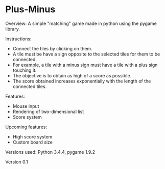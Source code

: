 # Plus-Minus
Overview: A simple "matching" game made in python using the pygame library.

Instructions:
* Connect the tiles by clicking on them.
* A tile must be have a sign opposite to the selected tiles for them to be connected.
* For example, a tile with a minus sign must have a tile with a plus sign touching it.
* The objective is to obtain as high of a score as possible.
* The score obtained increases exponentially with the length of the connected tiles.

Features:
* Mouse input
* Rendering of two-dimensional list
* Score system

Upcoming features:
* High score system
* Custom board size

Versions used: Python 3.4.4, pygame 1.9.2

Version 0.1
